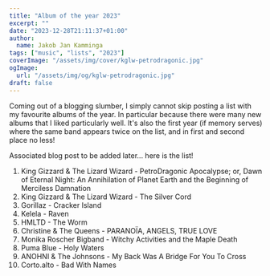 ```yaml
---
title: "Album of the year 2023"
excerpt: ""
date: "2023-12-28T21:11:37+01:00"
author:
  name: Jakob Jan Kamminga
tags: ["music", "lists", "2023"]
coverImage: "/assets/img/cover/kglw-petrodragonic.jpg"
ogImage:
  url: "/assets/img/og/kglw-petrodragonic.jpg"
draft: false
---
```


Coming out of a blogging slumber, I simply cannot skip posting a list with my favourite albums of the year. In particular because there were many new albums that I liked particularly well. It's also the first year (if memory serves) where the same band appears twice on the list, and in first and second place no less!

<!-- Early 2023, I saw KGLW live for the first time, kickstarting a listening binge of their entire discography. Despite (re)discovering some greats from their long list of releases, PetroDragonic Apocalypse  -->

Associated blog post to be added later... here is the list!

1. King Gizzard & The Lizard Wizard - PetroDragonic Apocalypse; or, Dawn of Eternal Night: An Annihilation of Planet Earth and the Beginning of Merciless Damnation
2. King Gizzard & The Lizard Wizard - The Silver Cord
3. Gorillaz - Cracker Island
4. Kelela - Raven
5. HMLTD - The Worm
6. Christine & The Queens - PARANOÏA, ANGELS, TRUE LOVE
7. Monika Roscher Bigband - Witchy Activities and the Maple Death
8. Puma Blue - Holy Waters
9. ANOHNI & The Johnsons - My Back Was A Bridge For You To Cross
10. Corto.alto - Bad With Names
